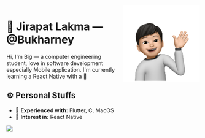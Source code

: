 <img a="Hi!" align="right" height="200" width="200" alt="riflowth's avatar" src="https://raw.githubusercontent.com/riflowth/riflowth/master/img/avatar.png"/>

# 🙏 Jirapat Lakma — @Bukharney

Hi, I'm Big — a computer engineering student, love in software development especially Mobile application. 
I'm currently learning a React Native with a 🍺

## ⚙️ Personal Stuffs

- 🌟 **Experienced with:** Flutter, C, MacOS
- 👀 **Interest in:** React Native

<a href="https://youtu.be/dQw4w9WgXcQ">
   <img src="https://img.shields.io/badge/LinkedIn-0077B5?style=for-the-badge&logo=linkedin&logoColor=white" />
</a>
<br /><br />

<!---
Bukharney/Bukharney is a ✨ special ✨ repository because its `README.md` (this file) appears on your GitHub profile.
You can click the Preview link to take a look at your changes.
--->
